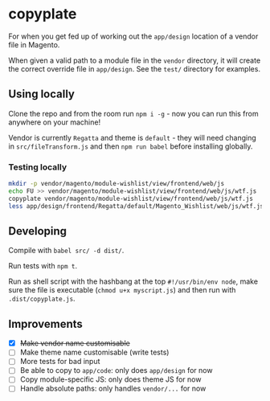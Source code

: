 # copyplate

For when you get fed up of working out the `app/design` location of a vendor file in Magento.

When given a valid path to a module file in the `vendor` directory, it will create the correct override file in `app/design`. See the `test/` directory for examples.

## Using locally

Clone the repo and from the room run `npm i -g` - now you can run this from anywhere on your machine!

Vendor is currently `Regatta` and theme is `default` - they will need changing in `src/fileTransform.js` and then `npm run babel` before installing globally.

### Testing locally

```bash
mkdir -p vendor/magento/module-wishlist/view/frontend/web/js
echo FU >> vendor/magento/module-wishlist/view/frontend/web/js/wtf.js
copyplate vendor/magento/module-wishlist/view/frontend/web/js/wtf.js
less app/design/frontend/Regatta/default/Magento_Wishlist/web/js/wtf.js
```

## Developing

Compile with `babel src/ -d dist/`.

Run tests with `npm t`.

Run as shell script with the hashbang at the top `#!/usr/bin/env node`, make sure the file is executable (`chmod u+x myscript.js`) and then run with `.dist/copyplate.js`.

## Improvements

- [x] ~~Make vendor name customisable~~
- [ ] Make theme name customisable (write tests)
- [ ] More tests for bad input
- [ ] Be able to copy to `app/code`: only does `app/design` for now
- [ ] Copy module-specific JS: only does theme JS for now
- [ ] Handle absolute paths: only handles `vendor/...` for now
